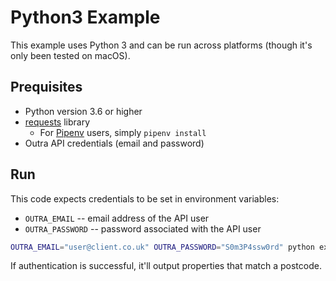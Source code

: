 # Python3 Example

This example uses Python 3 and can be run across platforms (though it's only been tested on macOS).

## Prequisites

* Python version 3.6 or higher
* [requests](https://pypi.org/project/requests/) library 
  * For [Pipenv](https://github.com/pypa/pipenv) users, simply `pipenv install`
* Outra API credentials (email and password)

## Run

This code expects credentials to be set in environment variables:

* `OUTRA_EMAIL` -- email address of the API user
* `OUTRA_PASSWORD` -- password associated with the API user

```bash
OUTRA_EMAIL="user@client.co.uk" OUTRA_PASSWORD="S0m3P4ssw0rd" python example.py
```

If authentication is successful, it'll output properties that match a postcode.
